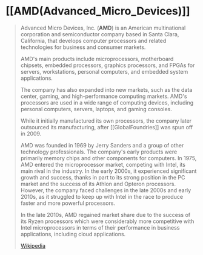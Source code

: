 
# [[AMD(Advanced_Micro_Devices)]] 

> Advanced Micro Devices, Inc. (**AMD**) is an American multinational corporation and semiconductor company 
> based in Santa Clara, California, that develops computer processors and related technologies 
> for business and consumer markets.
>
> AMD's main products include microprocessors, motherboard chipsets, embedded processors, graphics processors, 
> and FPGAs for servers, workstations, personal computers, and embedded system applications. 
> 
> The company has also expanded into new markets, such as the data center, gaming, and high-performance computing markets. 
> AMD's processors are used in a wide range of computing devices, 
> including personal computers, servers, laptops, and gaming consoles. 
> 
> While it initially manufactured its own processors, the company later outsourced its manufacturing, 
> after [[GlobalFoundries]] was spun off in 2009.
>
> AMD was founded in 1969 by Jerry Sanders and a group of other technology professionals. 
> The company's early products were primarily memory chips and other components for computers. 
> In 1975, AMD entered the microprocessor market, competing with Intel, its main rival in the industry. 
> In the early 2000s, it experienced significant growth and success, thanks in part to its strong position in the PC market 
> and the success of its Athlon and Opteron processors. 
> However, the company faced challenges in the late 2000s and early 2010s, 
> as it struggled to keep up with Intel in the race to produce faster and more powerful processors.
>
> In the late 2010s, AMD regained market share due to the success of its Ryzen processors 
> which were considerably more competitive with Intel microprocessors 
> in terms of their performance in business applications, including cloud applications.
>
> [Wikipedia](https://en.wikipedia.org/wiki/AMD)

